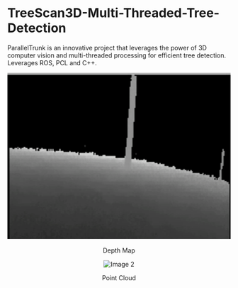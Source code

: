 # TreeScan3D-Multi-Threaded-Tree-Detection
ParallelTrunk is an innovative project that leverages the power of 3D computer vision and multi-threaded processing for efficient tree detection. Leverages ROS, PCL and C++.

<div align="center">
    <img src="assets/DepthMap.gif" alt="Image 1" width="700"/>
    <p>Depth Map</p>
</div>
<div align="center">
    <img src="assets/PointCloud.gif" alt="Image 2" width=900"/>
    <p>Point Cloud</p>
</div>
